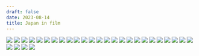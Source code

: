 ```yaml
---
draft: false
date: 2023-08-14
title: Japan in film
---
```

![](/images/japan/IMG_7124.JPG) ![](/images/japan/IMG_7158.JPG) ![](/images/japan/IMG_7161.JPG) ![](/images/japan/IMG_7175.JPG) ![](/images/japan/IMG_7183.JPG) ![](/images/japan/IMG_7184.JPG) ![](/images/japan/IMG_7194.JPG) ![](/images/japan/IMG_7201.JPG) ![](/images/japan/IMG_7225.JPG) ![](/images/japan/IMG_7226.JPG) ![](/images/japan/IMG_7229.JPG) ![](/images/japan/IMG_7238.JPG) ![](/images/japan/IMG_7242.JPG) ![](/images/japan/IMG_7243.JPG) ![](/images/japan/IMG_7247.JPG) ![](/images/japan/IMG_7269.JPG) ![](/images/japan/IMG_7286.JPG) ![](/images/japan/IMG_7288.JPG) ![](/images/japan/IMG_7290.JPG) ![](/images/japan/IMG_7293.JPG) ![](/images/japan/IMG_7295.JPG) ![](/images/japan/IMG_7302.JPG) ![](/images/japan/IMG_7304.JPG) ![](/images/japan/IMG_7306.JPG) ![](/images/japan/IMG_7321.JPG) ![](/images/japan/IMG_7347.JPG) ![](/images/japan/IMG_7353.JPG) ![](/images/japan/IMG_7367.JPG) ![](/images/japan/IMG_7373.JPG)